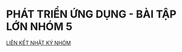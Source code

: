 # PHÁT TRIỂN ỨNG DỤNG - BÀI TẬP LỚN NHÓM 5
[LIÊN KẾT NHẬT KÝ NHÓM](https://docs.google.com/spreadsheets/d/1IZmF9TEvz0ErwnGAZ4XLzrxGF8gFIhAQ/edit?usp=sharing&ouid=111413907838782764140&rtpof=true&sd=true)